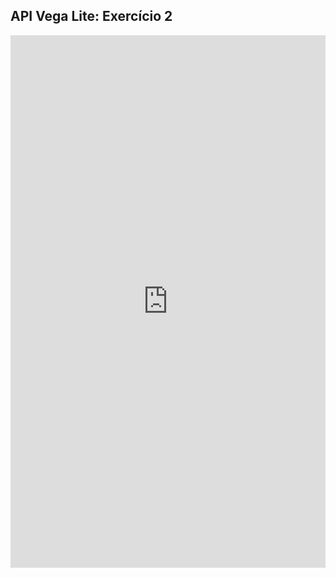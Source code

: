 ## API Vega Lite: Exercício 2
<iframe width="100%" height="852" frameborder="0"
  src="https://observablehq.com/embed/@brunomour4/api-vega-lite-part2?cells=item1%2Citem2"></iframe>
